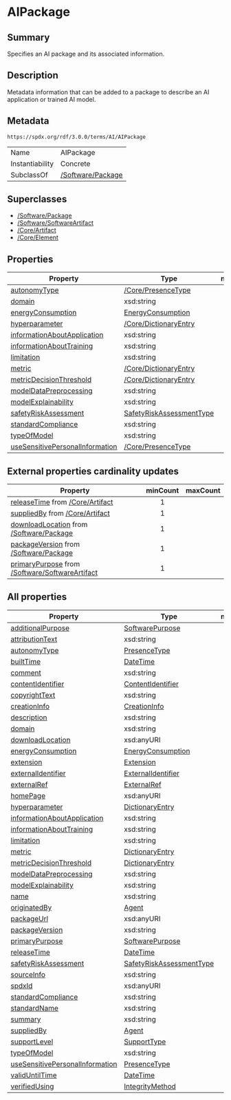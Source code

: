 <!-- Automatically generated by spec-parser v2.3.0 on 2024-07-29T18:25:30.305944+00:00 -->
<!-- SPDX-License-Identifier: Community-Spec-1.0 -->

# AIPackage

## Summary

Specifies an AI package and its associated information.


## Description

Metadata information that can be added to a package to describe an AI application or trained AI model.


## Metadata

`https://spdx.org/rdf/3.0.0/terms/AI/AIPackage`


| | |
|---|---|
| Name | AIPackage |
| Instantiability | Concrete |
| SubclassOf | [/Software/Package](../../Software/Classes/Package.md) |


## Superclasses

* [/Software/Package](../../Software/Classes/Package.md)
* [/Software/SoftwareArtifact](../../Software/Classes/SoftwareArtifact.md)
* [/Core/Artifact](../../Core/Classes/Artifact.md)
* [/Core/Element](../../Core/Classes/Element.md)




## Properties

| Property | Type | minCount | maxCount |
|---|---|:---:|:---:|
| [autonomyType](../Properties/autonomyType.md) | [/Core/PresenceType](../../Core/Vocabularies/PresenceType.md) | 0 | 1 |
| [domain](../Properties/domain.md) | xsd:string | 0 | * |
| [energyConsumption](../Properties/energyConsumption.md) | [EnergyConsumption](../Classes/EnergyConsumption.md) | 0 | 1 |
| [hyperparameter](../Properties/hyperparameter.md) | [/Core/DictionaryEntry](../../Core/Classes/DictionaryEntry.md) | 0 | * |
| [informationAboutApplication](../Properties/informationAboutApplication.md) | xsd:string | 0 | 1 |
| [informationAboutTraining](../Properties/informationAboutTraining.md) | xsd:string | 0 | 1 |
| [limitation](../Properties/limitation.md) | xsd:string | 0 | 1 |
| [metric](../Properties/metric.md) | [/Core/DictionaryEntry](../../Core/Classes/DictionaryEntry.md) | 0 | * |
| [metricDecisionThreshold](../Properties/metricDecisionThreshold.md) | [/Core/DictionaryEntry](../../Core/Classes/DictionaryEntry.md) | 0 | * |
| [modelDataPreprocessing](../Properties/modelDataPreprocessing.md) | xsd:string | 0 | * |
| [modelExplainability](../Properties/modelExplainability.md) | xsd:string | 0 | * |
| [safetyRiskAssessment](../Properties/safetyRiskAssessment.md) | [SafetyRiskAssessmentType](../Vocabularies/SafetyRiskAssessmentType.md) | 0 | 1 |
| [standardCompliance](../Properties/standardCompliance.md) | xsd:string | 0 | * |
| [typeOfModel](../Properties/typeOfModel.md) | xsd:string | 0 | * |
| [useSensitivePersonalInformation](../Properties/useSensitivePersonalInformation.md) | [/Core/PresenceType](../../Core/Vocabularies/PresenceType.md) | 0 | 1 |


## External properties cardinality updates

| Property | minCount | maxCount |
|---|:---:|:---:|
| [releaseTime](../../Core/Properties/releaseTime.md) from [/Core/Artifact](../../Core/Classes/Artifact.md) | 1 |  |
| [suppliedBy](../../Core/Properties/suppliedBy.md) from [/Core/Artifact](../../Core/Classes/Artifact.md) | 1 |  |
| [downloadLocation](../../Software/Properties/downloadLocation.md) from [/Software/Package](../../Software/Classes/Package.md) | 1 |  |
| [packageVersion](../../Software/Properties/packageVersion.md) from [/Software/Package](../../Software/Classes/Package.md) | 1 |  |
| [primaryPurpose](../../Software/Properties/primaryPurpose.md) from [/Software/SoftwareArtifact](../../Software/Classes/SoftwareArtifact.md) | 1 |  |


## All properties

| Property | Type | minCount | maxCount |
|---|---|:---:|:---:|
| [additionalPurpose](../../Software/Properties/additionalPurpose.md) | [SoftwarePurpose](../../Software/Vocabularies/SoftwarePurpose.md) | 0 | * |
| [attributionText](../../Software/Properties/attributionText.md) | xsd:string | 0 | * |
| [autonomyType](../../AI/Properties/autonomyType.md) | [PresenceType](../../Core/Vocabularies/PresenceType.md) | 0 | 1 |
| [builtTime](../../Core/Properties/builtTime.md) | [DateTime](../../Core/Datatypes/DateTime.md) | 0 | 1 |
| [comment](../../Core/Properties/comment.md) | xsd:string | 0 | 1 |
| [contentIdentifier](../../Software/Properties/contentIdentifier.md) | [ContentIdentifier](../../Software/Classes/ContentIdentifier.md) | 0 | * |
| [copyrightText](../../Software/Properties/copyrightText.md) | xsd:string | 0 | 1 |
| [creationInfo](../../Core/Properties/creationInfo.md) | [CreationInfo](../../Core/Classes/CreationInfo.md) | 1 | 1 |
| [description](../../Core/Properties/description.md) | xsd:string | 0 | 1 |
| [domain](../../AI/Properties/domain.md) | xsd:string | 0 | * |
| [downloadLocation](../../Software/Properties/downloadLocation.md) | xsd:anyURI | 1 | 1 |
| [energyConsumption](../../AI/Properties/energyConsumption.md) | [EnergyConsumption](../../AI/Classes/EnergyConsumption.md) | 0 | 1 |
| [extension](../../Core/Properties/extension.md) | [Extension](../../Extension/Classes/Extension.md) | 0 | * |
| [externalIdentifier](../../Core/Properties/externalIdentifier.md) | [ExternalIdentifier](../../Core/Classes/ExternalIdentifier.md) | 0 | * |
| [externalRef](../../Core/Properties/externalRef.md) | [ExternalRef](../../Core/Classes/ExternalRef.md) | 0 | * |
| [homePage](../../Software/Properties/homePage.md) | xsd:anyURI | 0 | 1 |
| [hyperparameter](../../AI/Properties/hyperparameter.md) | [DictionaryEntry](../../Core/Classes/DictionaryEntry.md) | 0 | * |
| [informationAboutApplication](../../AI/Properties/informationAboutApplication.md) | xsd:string | 0 | 1 |
| [informationAboutTraining](../../AI/Properties/informationAboutTraining.md) | xsd:string | 0 | 1 |
| [limitation](../../AI/Properties/limitation.md) | xsd:string | 0 | 1 |
| [metric](../../AI/Properties/metric.md) | [DictionaryEntry](../../Core/Classes/DictionaryEntry.md) | 0 | * |
| [metricDecisionThreshold](../../AI/Properties/metricDecisionThreshold.md) | [DictionaryEntry](../../Core/Classes/DictionaryEntry.md) | 0 | * |
| [modelDataPreprocessing](../../AI/Properties/modelDataPreprocessing.md) | xsd:string | 0 | * |
| [modelExplainability](../../AI/Properties/modelExplainability.md) | xsd:string | 0 | * |
| [name](../../Core/Properties/name.md) | xsd:string | 1 | 1 |
| [originatedBy](../../Core/Properties/originatedBy.md) | [Agent](../../Core/Classes/Agent.md) | 0 | * |
| [packageUrl](../../Software/Properties/packageUrl.md) | xsd:anyURI | 0 | 1 |
| [packageVersion](../../Software/Properties/packageVersion.md) | xsd:string | 1 | 1 |
| [primaryPurpose](../../Software/Properties/primaryPurpose.md) | [SoftwarePurpose](../../Software/Vocabularies/SoftwarePurpose.md) | 1 | 1 |
| [releaseTime](../../Core/Properties/releaseTime.md) | [DateTime](../../Core/Datatypes/DateTime.md) | 1 | 1 |
| [safetyRiskAssessment](../../AI/Properties/safetyRiskAssessment.md) | [SafetyRiskAssessmentType](../../AI/Vocabularies/SafetyRiskAssessmentType.md) | 0 | 1 |
| [sourceInfo](../../Software/Properties/sourceInfo.md) | xsd:string | 0 | 1 |
| [spdxId](../../Core/Properties/spdxId.md) | xsd:anyURI | 1 | 1 |
| [standardCompliance](../../AI/Properties/standardCompliance.md) | xsd:string | 0 | * |
| [standardName](../../Core/Properties/standardName.md) | xsd:string | 0 | * |
| [summary](../../Core/Properties/summary.md) | xsd:string | 0 | 1 |
| [suppliedBy](../../Core/Properties/suppliedBy.md) | [Agent](../../Core/Classes/Agent.md) | 1 | 1 |
| [supportLevel](../../Core/Properties/supportLevel.md) | [SupportType](../../Core/Vocabularies/SupportType.md) | 0 | * |
| [typeOfModel](../../AI/Properties/typeOfModel.md) | xsd:string | 0 | * |
| [useSensitivePersonalInformation](../../AI/Properties/useSensitivePersonalInformation.md) | [PresenceType](../../Core/Vocabularies/PresenceType.md) | 0 | 1 |
| [validUntilTime](../../Core/Properties/validUntilTime.md) | [DateTime](../../Core/Datatypes/DateTime.md) | 0 | 1 |
| [verifiedUsing](../../Core/Properties/verifiedUsing.md) | [IntegrityMethod](../../Core/Classes/IntegrityMethod.md) | 0 | * |



